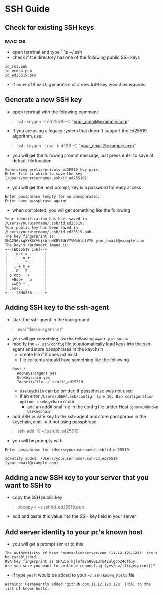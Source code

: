 # SSH Guide
## Check for existing SSH keys
### MAC OS
- open terminal and type ```ls ~/.ssh
- check if the directory has one of the following public SSH keys
```
id_rsa.pub
id_ecdsa.pub
id_ed25519.pub
```
- if none of it exist, generation of a new SSH key would be required
## Generate a new SSH key
- open terminal with the following command
> ssh-keygen -t ed25519 -C "your_email@example.com"
  - If you are using a legacy system that doesn't support the Ed25519 algorithm, use:
  > ssh-keygen -t rsa -b 4096 -C "your_email@example.com"
- you will get the following prompt message, just press enter to save at default file location
```
Generating public/private ed25519 key pair.
Enter file in which to save the key (/Users/yourusername/.ssh/id_ed25519):
```
- you will get the next prompt, key is a password for easy access
```
Enter passphrase (empty for no passphrase):
Enter same passphrase again:
```
- when completed, you will get something like the following
```
Your identification has been saved in /Users/yourusername/.ssh/id_ed25519.
Your public key has been saved in /Users/yourusername/.ssh/id_ed25519.pub.
The key fingerprint is:
SHA256:kgkYKGY+hjkbfcHKBVBUYVYVWbhlbfVYK your_email@example.com
The key's randomart image is:
+--[ED25519 256]--+
|    o.+.= .      |
|   . - o + .     |
|    . . * .      |
|   . + @ +       |
|  . O - S .      |
| o.ooo   +       |
|  +Boo+   o      |
|  ==E0 + .       |
| .oo+.. .        |
+----[SHA256]-----+
```
## Adding SSH key to the ssh-agent
- start the ssh-agent in the background
> eval "$(ssh-agent -s)"
- you will get something like the following
```Agent pid 59566```
- modify the ```~/.ssh/config``` file to automatically load keys into the ssh-agent and store passphrases in the keychain
  - create file if it does not exist
  - file contents should have something like the following
  ```
  Host *
    AddKeysToAgent yes
    UseKeychain yes
    IdentityFile ~/.ssh/id_ed25519
  ```
  - ```UseKeyChain``` can be omitted if passphrase was not used
  - if an error ```/Users/USER/.ssh/config: line 16: Bad configuration option: usekeychain``` occur
    - add an additional line in the config file under Host ```IgnoreUnknown UseKeychain```
- add SSH private key to the ssh-agent and store passphrase in the keychain, omit ```-K``` if not using passphrase
> ssh-add -K ~/.ssh/id_ed25519
  - you will be prompty with
  ```
  Enter passphrase for /Users/yourusername/.ssh/id_ed25519:
  ```
  ```
  Identity added: /Users/yourusername/.ssh/id_ed25519 (your_email@example.com)
  ```
## Adding a new SSH key to your server that you want to SSH to
- copy the SSH public key
> pbcopy < ~/.ssh/id_ed25519.pub
- add and paste this value into the SSH key field in your server
## Add server identity to your pc's known host
- you will get a prompt similar to this
```
The authenticity of host 'someonlineserver.com (11.12.123.123)' can't be established.
RSA key fingerprint is SHA256:kjlnfe7o8GBLU7o42ulgob24ofbuy.
Are you sure you want to continue connecting (yes/no/[fingerprint])?
```
- if type ```yes``` it would be added to your ```~/.ssh/known_hosts``` file
```
Warning: Permanently added 'github.com,11.12.123.123' (RSA) to the list of known hosts.
```
